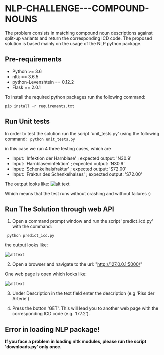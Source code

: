# NLP-CHALLENGE---COMPOUND-NOUNS
The problem consists in matching compound noun descriptions against split-up variants and return the corresponding ICD code. The proposed solution is based mainly on the usage of the NLP python package.

## Pre-requirements

* Python >= 3.6
* nltk == 3.6.5
* python-Levenshtein == 0.12.2
* Flask == 2.0.1

To install the required python packages run the following command:

``` pip install -r requirements.txt ```
## Run Unit tests
In order to test the solution run the script 'unit_tests.py' using the following command:
``` python unit_tests.py```

in this case we run 4 three testing cases, which are 
* Input: 'Infektion der Harnblase'	; expected output: 'N30.9'
* Input: 'Harnblaseninfektion'		; expected output: 'N30.9'
* Input: 'Schenkelhalsfraktur'		; expected output: 'S72.00'
* Input: 'Fraktur des Schenkelhalses'	; expected output: 'S72.00'

The output looks like:
![alt text](https://github.com/FeryelZoghlamii/NLP-CHALLENGE---COMPOUND-NOUNS/blob/master/unit_tests.PNG?raw=true)

Which means that the test runs without crashing and without failures :)

## Run The Solution through web API
1. Open a command prompt window and run the script 'predict_icd.py' with the command:

``` python predict_icd.py```

the output looks like:

![alt text](https://github.com/FeryelZoghlamii/NLP-CHALLENGE---COMPOUND-NOUNS/blob/master/server_url.PNG?raw=true)

2. Open a browser and navigate to the url: "http://127.0.0.1:5000/"

One web page is open which looks like:

![alt text](https://github.com/FeryelZoghlamii/NLP-CHALLENGE---COMPOUND-NOUNS/blob/master/web_page.PNG?raw=true)

3. Under Description in the text field enter the description (e.g 'Riss der Arterie')

4. Press the botton 'GET'. This will lead you to another web page with the corresponding ICD code (e.g. 'I77.2').



## Error in loading NLP package!
**If you face a problem in loading nltk modules, please run the script 'downloads.py' only once.**